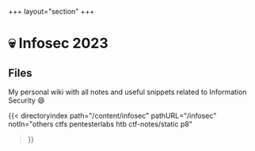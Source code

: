 +++
layout="section"
+++

# :skull: Infosec 2023

## Files

My personal wiki with all notes and useful snippets related to Information Security :smile:

{{< directoryindex 
   path="/content/infosec" 
   pathURL="/infosec" 
   notIn="others ctfs pentesterlabs htb ctf-notes/static p8"
>}}
